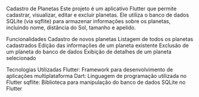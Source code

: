 Cadastro de Planetas
Este projeto é um aplicativo Flutter que permite cadastrar, visualizar, editar e excluir planetas. Ele utiliza o banco de dados SQLite (via sqflite) para armazenar informações sobre os planetas, incluindo nome, distância do Sol, tamanho e apelido.

Funcionalidades
Cadastro de novos planetas
Listagem de todos os planetas cadastrados
Edição das informações de um planeta existente
Exclusão de um planeta do banco de dados
Exibição de detalhes de um planeta selecionado

Tecnologias Utilizadas
Flutter: Framework para desenvolvimento de aplicações multiplataforma
Dart: Linguagem de programação utilizada no Flutter
sqflite: Biblioteca para manipulação do banco de dados SQLite no Flutter
